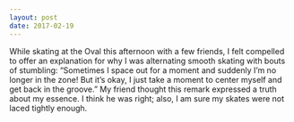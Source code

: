 ```yaml
---
layout: post
date: 2017-02-19
---
```


While skating at the Oval this afternoon with a few
friends, I felt compelled to offer an explanation for why I
was alternating smooth skating with bouts of stumbling:
“Sometimes I space out for a moment and suddenly I’m no
longer in the zone! But it’s okay, I just take a moment to
center myself and get back in the groove.” My friend thought this
remark expressed a truth about my essence. I think he was
right; also, I am sure my skates were not laced tightly enough.
